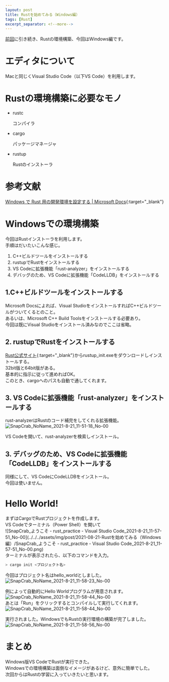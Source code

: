 ```yaml
---
layout: post
title: Rustを始めてみる（Windows編）
tags: [Rust]
excerpt_separator: <!--more-->
---
```


[前回](../20//Rust%E3%82%92%E5%A7%8B%E3%82%81%E3%81%A6%E3%81%BF%E3%82%8B-Mac%E7%B7%A8.html)に引き続き、Rustの環境構築、今回はWindows編です。

<!--more-->



# エディタについて

Macと同じくVisual Studio Code（以下VS Code）を利用します。



# Rustの環境構築に必要なモノ

- rustc  
  

  コンパイラ

- cargo  
  

  パッケージマネージャ

- rustup  
  
  
  Rustのインストーラ

# 参考文献

[Windows で Rust 用の開発環境を設定する | Microsoft Docs](https://docs.microsoft.com/ja-jp/windows/dev-environment/rust/setup){:target="_blank"}

# Windowsでの環境構築

今回はRustインストーラを利用します。  
手順はだいたいこんな感じ。

1. C++ビルドツールをインストールする
2. rustupでRustをインストールする
3. VS Codeに拡張機能「rust-analyzer」をインストールする
4. デバッグのため、VS Codeに拡張機能「CodeLLDB」をインストールする



## 1.C++ビルドツールをインストールする

Microsoft Docsによれば、Visual StudioをインストールすればC++ビルドツールがついてくるとのこと。  
あるいは、Microsoft C++ Build Toolsをインストールする必要あり。  
今回は既にVisual Studioをインストール済みなのでここは省略。



## 2. rustupでRustをインストールする

[Rust公式サイト](https://www.rust-lang.org/ja/tools/install){:target="_blank"}からrustup_init.exeをダウンロードしインストールする。  
32bit版と64bit版がある。  
基本的に指示に従って進めればOK。  
このとき、cargoへのパスも自動で通してくれます。



## 3. VS Codeに拡張機能「rust-analyzer」をインストールする

rust-analyzerはRustのコード補完をしてくれる拡張機能。  
![SnapCrab_NoName_2021-8-21_11-51-18_No-00](../../../assets/img/post/2021-08-21-Rustを始めてみる（Windows編）/SnapCrab_NoName_2021-8-21_11-51-18_No-00.png)


VS Codeを開いて、rust-analyzerを検索しインストール。



## 3. デバッグのため、VS Codeに拡張機能「CodeLLDB」をインストールする

同様にして、VS CodeにCodeLLDBをインストール。  
今回は使いません。



# Hello World!

まずはCargoでRustプロジェクトを作成します。  
VS Codeでターミナル（Power Shell）を開いて  
![SnapCrab_ようこそ - rust_practice - Visual Studio Code_2021-8-21_11-57-51_No-00](../../../assets/img/post/2021-08-21-Rustを始めてみる（Windows編）/SnapCrab_ようこそ - rust_practice - Visual Studio Code_2021-8-21_11-57-51_No-00.png)  
ターミナルが表示されたら、以下のコマンドを入力。

```powershell
> cargo init <プロジェクト名>
```

今回はプロジェクト名はhello_worldとしました。  
![SnapCrab_NoName_2021-8-21_11-58-23_No-00](../../../assets/img/post/2021-08-21-Rustを始めてみる（Windows編）/SnapCrab_NoName_2021-8-21_11-58-23_No-00.png)  


例によって自動的にHello Worldプログラムが用意されます。  
![SnapCrab_NoName_2021-8-21_11-58-44_No-00](../../../assets/img/post/2021-08-21-Rustを始めてみる（Windows編）/SnapCrab_NoName_2021-8-21_11-58-44_No-00.png)  
あとは「Run」をクリックするとコンパイルして実行してくれます。  
![SnapCrab_NoName_2021-8-21_11-58-44_No-00](../../../assets/img/post/2021-08-21-Rustを始めてみる（Windows編）/SnapCrab_NoName_2021-8-21_11-58-44_No-00-16295149098553.png)  

実行されました。WindowsでもRustの実行環境の構築が完了しました。  
![SnapCrab_NoName_2021-8-21_11-58-56_No-00](../../../assets/img/post/2021-08-21-Rustを始めてみる（Windows編）/SnapCrab_NoName_2021-8-21_11-58-56_No-00-16295150163085.png)



# まとめ

Windows版VS CodeでRustが実行できた。  
Windowsでの環境構築は面倒なイメージがあるけど、意外に簡単でした。  
次回からはRustの学習に入っていきたいと思います。
